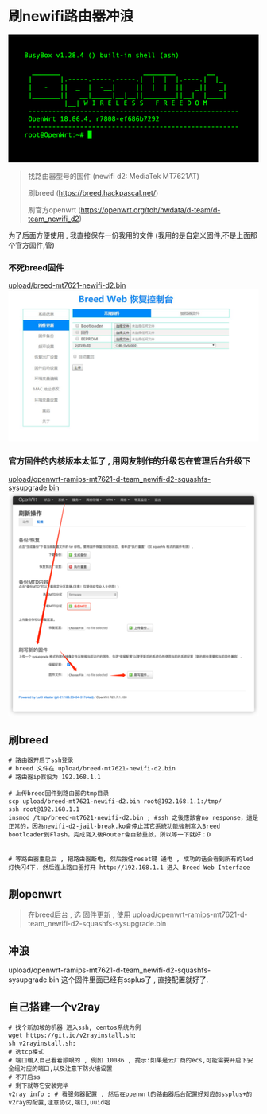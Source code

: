 # 刷newifi路由器冲浪

![](images/img_2.png)
> 找路由器型号的固件 (newifi d2: MediaTek MT7621AT)
> 
> 刷breed (https://breed.hackpascal.net/)
> 
> 刷官方openwrt (https://openwrt.org/toh/hwdata/d-team/d-team_newifi_d2)
> 

为了后面方便使用 , 我直接保存一份我用的文件 (我用的是自定义固件,不是上面那个官方固件,管)

### 不死breed固件
[upload/breed-mt7621-newifi-d2.bin](upload/breed-mt7621-newifi-d2.bin)
![](images/img_3.png)

### 官方固件的内核版本太低了 , 用网友制作的升级包在管理后台升级下
[upload/openwrt-ramips-mt7621-d-team_newifi-d2-squashfs-sysupgrade.bin](upload/openwrt-ramips-mt7621-d-team_newifi-d2-squashfs-sysupgrade.bin)
![](images/img_4.png)


## 刷breed
```shell
# 路由器开启了ssh登录
# breed 文件在 upload/breed-mt7621-newifi-d2.bin
# 路由器ip假设为 192.168.1.1

# 上传breed固件到路由器的tmp目录
scp upload/breed-mt7621-newifi-d2.bin root@192.168.1.1:/tmp/
ssh root@192.168.1.1
insmod /tmp/breed-mt7621-newifi-d2.bin ; #ssh 之後應該會no response，這是正常的，因為newifi-d2-jail-break.ko會停止其它系統功能強制寫入Breed bootloader到Flash，完成寫入後Router會自動重啟，所以等一下就好：D


# 等路由器重启后 , 把路由器断电, 然后按住reset键 通电 , 成功的话会看到所有的led灯快闪4下. 然后连上路由器打开 http://192.168.1.1 进入 Breed Web Interface
```

## 刷openwrt
> 在breed后台 , 选 固件更新  , 使用 upload/openwrt-ramips-mt7621-d-team_newifi-d2-squashfs-sysupgrade.bin


## 冲浪
upload/openwrt-ramips-mt7621-d-team_newifi-d2-squashfs-sysupgrade.bin 这个固件里面已经有ssplus了 , 直接配置就好了.

## 自己搭建一个v2ray
```shell
# 找个新加坡的机器 进入ssh, centos系统为例
wget https://git.io/v2rayinstall.sh;
sh v2rayinstall.sh;
# 选tcp模式
# 端口输入自己看着顺眼的 , 例如 10086 , 提示:如果是云厂商的ecs,可能需要开启下安全组对应的端口,以及注意下防火墙设置
# 不开启ss
# 剩下就等它安装完毕
v2ray info ; # 看服务器配置 , 然后在openwrt的路由器后台配置好对应的ssplus+的v2ray的配置,注意协议,端口,uuid哈
```


